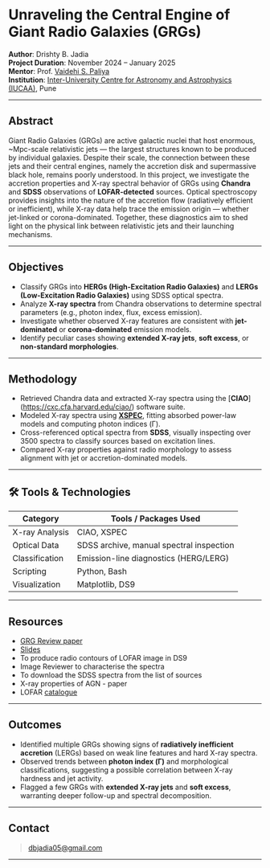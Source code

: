# Unraveling the Central Engine of Giant Radio Galaxies (GRGs)

**Author**: Drishty B. Jadia  
**Project Duration**: November 2024 – January 2025  
**Mentor**: Prof. [Vaidehi S. Paliya](https://www.iucaa.in/en/faculty-research/vaidehi-paliya)  
**Institution**: [Inter-University Centre for Astronomy and Astrophysics (IUCAA)](https://www.iucaa.in/en/), Pune  

---

## Abstract

Giant Radio Galaxies (GRGs) are active galactic nuclei that host enormous, ~Mpc-scale relativistic jets — the largest structures known to be produced by individual galaxies. Despite their scale, the connection between these jets and their central engines, namely the accretion disk and supermassive black hole, remains poorly understood. In this project, we investigate the accretion properties and X-ray spectral behavior of GRGs using **Chandra** and **SDSS** observations of **LOFAR-detected** sources. Optical spectroscopy provides insights into the nature of the accretion flow (radiatively efficient or inefficient), while X-ray data help trace the emission origin — whether jet-linked or corona-dominated. Together, these diagnostics aim to shed light on the physical link between relativistic jets and their launching mechanisms.

---

## Objectives

- Classify GRGs into **HERGs (High-Excitation Radio Galaxies)** and **LERGs (Low-Excitation Radio Galaxies)** using SDSS optical spectra.
- Analyze **X-ray spectra** from Chandra observations to determine spectral parameters (e.g., photon index, flux, excess emission).
- Investigate whether observed X-ray features are consistent with **jet-dominated** or **corona-dominated** emission models.
- Identify peculiar cases showing **extended X-ray jets**, **soft excess**, or **non-standard morphologies**.

---

## Methodology

- Retrieved Chandra data and extracted X-ray spectra using the [**CIAO**] (https://cxc.cfa.harvard.edu/ciao/) software suite.
- Modeled X-ray spectra using [**XSPEC**](https://heasarc.gsfc.nasa.gov/xanadu/xspec/), fitting absorbed power-law models and computing photon indices (Γ).
- Cross-referenced optical spectra from **SDSS**, visually inspecting over 3500 spectra to classify sources based on excitation lines.
- Compared X-ray properties against radio morphology to assess alignment with jet or accretion-dominated models.

---

## 🛠️ Tools & Technologies

| Category        | Tools / Packages Used                         |
|----------------|-----------------------------------------------|
| X-ray Analysis | CIAO, XSPEC                                   |
| Optical Data   | SDSS archive, manual spectral inspection      |
| Classification | Emission-line diagnostics (HERG/LERG)         |
| Scripting      | Python, Bash                                  |
| Visualization  | Matplotlib, DS9                               |

---

## Resources

- [GRG Review paper](https://www.ias.ac.in/public/Volumes/joaa/044/00/0013.pdf)
- [Slides](https://docs.google.com/presentation/d/1WD_pHSzb5RbgGd2KY3c48NTCwpc8vY07Ovhze4ZpZfM/edit?usp=sharing) 
- To produce radio contours of LOFAR image in DS9
- Image Reviewer to characterise the spectra
- To download the SDSS spectra from the list of sources
- X-ray properties of AGN - paper
- LOFAR [catalogue](https://arxiv.org/abs/2405.00232)

---

## Outcomes

- Identified multiple GRGs showing signs of **radiatively inefficient accretion** (LERGs) based on weak line features and hard X-ray spectra.
- Observed trends between **photon index (Γ)** and morphological classifications, suggesting a possible correlation between X-ray hardness and jet activity.
- Flagged a few GRGs with **extended X-ray jets** and **soft excess**, warranting deeper follow-up and spectral decomposition.

---

## Contact

> dbjadia05@gmail.com

---

